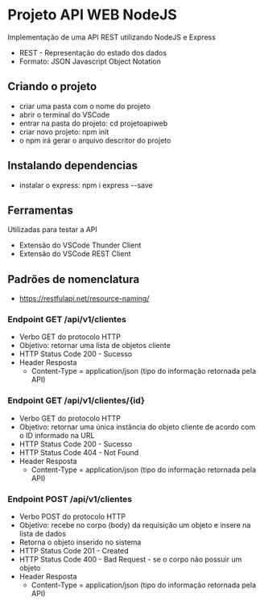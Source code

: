 # Projeto API WEB NodeJS
Implementação de uma API REST utilizando 
NodeJS e Express
- REST - Representação do estado dos dados
- Formato: JSON Javascript Object Notation

## Criando o projeto
- criar uma pasta com o nome do projeto
- abrir o terminal do VSCode
- entrar na pasta do projeto: cd projetoapiweb
- criar novo projeto: npm init
- o npm irá gerar o arquivo descritor do projeto

## Instalando dependencias
- instalar o express: npm i express --save

## Ferramentas
Utilizadas para testar a API
 - Extensão do VSCode Thunder Client
 - Extensão do VSCode REST Client

## Padrões de nomenclatura
- https://restfulapi.net/resource-naming/

### Endpoint GET /api/v1/clientes
- Verbo GET do protocolo HTTP
- Objetivo: retornar uma lista de objetos cliente
- HTTP Status Code 200 - Sucesso
- Header Resposta
  - Content-Type = application/json (tipo do informação retornada pela API)

### Endpoint GET /api/v1/clientes/{id}
- Verbo GET do protocolo HTTP
- Objetivo: retornar uma única instância do objeto cliente de acordo com o ID informado na URL
- HTTP Status Code 200 - Sucesso
- HTTP Status Code 404 - Not Found
- Header Resposta
    - Content-Type = application/json (tipo do informação retornada pela API)

### Endpoint POST /api/v1/clientes
- Verbo POST do protocolo HTTP
- Objetivo: recebe no corpo (body) da requisição um objeto e insere na lista de dados
- Retorna o objeto inserido no sistema
- HTTP Status Code 201 - Created
- HTTP Status Code 400 - Bad Request - se o corpo não possuir um objeto
- Header Resposta
    - Content-Type = application/json (tipo do informação retornada pela API)